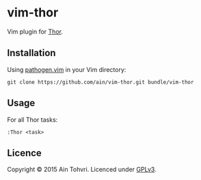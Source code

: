 # vim-thor

Vim plugin for [Thor](erikhuda/thor).

## Installation

Using [pathogen.vim](https://github.com/tpope/vim-pathogen) in your Vim
directory:

    git clone https://github.com/ain/vim-thor.git bundle/vim-thor

## Usage

For all Thor tasks:

    :Thor <task>

## Licence

Copyright © 2015 Ain Tohvri. Licenced under [GPLv3](LICENSE).